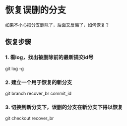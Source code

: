 # 恢复误删的分支

如果不小心把分支删除了，后面又反悔了，如何恢复？

## 恢复步骤

### 1. 看log，找出被删除前的最新提交id号

git log -g

### 2. 建立一个用于恢复的新分支

git branch recover_br commit_id

### 3. 切换到新分支下，误删的分支在新分支下得以恢复

git checkout recover_br